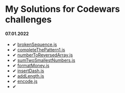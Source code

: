 # My Solutions for Codewars challenges 


#### 07.01.2022

- ✔ [brokenSequence.js](./JavaScript/brokenSequence.js)
- ✔ [completeThePattern1.js](./JavaScript/completeThePattern1.js)
- ✔ [numberToReversedArray.js](./JavaScript/numberToReversedArray.js)
- ✔ [sumTwoSmallestNumbers.js](./JavaScript/sumTwoSmallestNumbers.js)
- ✔ [formatMoney.js](./JavaScript/formatMoney.js)
- ✔ [insertDash.js](./JavaScript/insertDash.js)
- ✔ [addLength.js](./JavaScript/addLength.js)
- ✔ [encode.js](./JavaScript/encode.js)
- ✔ []()